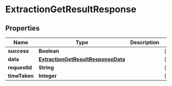 

# ExtractionGetResultResponse


## Properties

| Name | Type | Description | Notes |
|------------ | ------------- | ------------- | -------------|
|**success** | **Boolean** |  |  [optional] |
|**data** | [**ExtractionGetResultResponseData**](ExtractionGetResultResponseData.md) |  |  [optional] |
|**requestId** | **String** |  |  [optional] |
|**timeTaken** | **Integer** |  |  [optional] |



